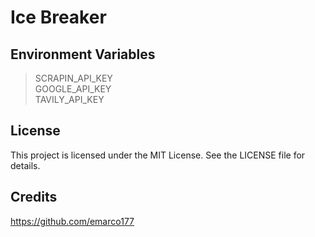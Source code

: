 # Ice Breaker

## Environment Variables
> SCRAPIN_API_KEY \
> GOOGLE_API_KEY \
> TAVILY_API_KEY

## License 
This project is licensed under the MIT License. See the LICENSE file for details.
## Credits 
https://github.com/emarco177
